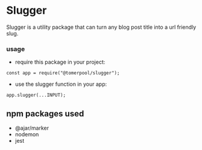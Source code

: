 # Slugger

Slugger is a utility package that can turn any blog post title into a url friendly slug.

### usage

* require this package in your project:
```
const app = require("@tomerpool/slugger");
```

* use the slugger function in your app:
```
app.slugger(...INPUT);
```

## npm packages used

* @ajar/marker
* nodemon
* jest
